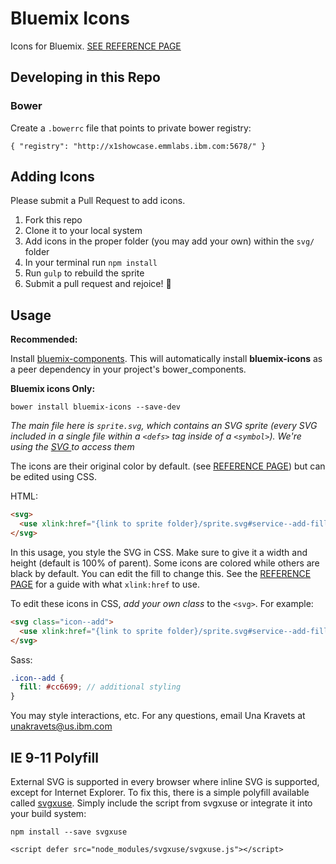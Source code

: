 # Bluemix Icons

Icons for Bluemix. [SEE REFERENCE PAGE](https://pages.github.ibm.com/Bluemix/bluemix-icons/build/symbol/sprite.symbol.html)

## Developing in this Repo

### Bower

Create a `.bowerrc` file that points to private bower registry:

```
{ "registry": "http://x1showcase.emmlabs.ibm.com:5678/" }
```

## Adding Icons

Please submit a Pull Request to add icons.

1. Fork this repo
2. Clone it to your local system
3. Add icons in the proper folder (you may add your own) within the `svg/` folder
4. In your terminal run `npm install`
5. Run `gulp` to rebuild the sprite
6. Submit a pull request and rejoice! :tada:

## Usage

**Recommended:**

Install [bluemix-components](https://github.ibm.com/Bluemix/bluemix-components). 
This will automatically install **bluemix-icons** as a peer dependency in your project's bower_components.

**Bluemix icons Only:**

```
bower install bluemix-icons --save-dev
```

*The main file here is `sprite.svg`, which contains an SVG sprite (every SVG included in a single file within a `<defs>` tag inside of a `<symbol>`). We're using the [SVG <use>](https://developer.mozilla.org/en-US/docs/Web/SVG/Element/use) to access them*

The icons are their original color by default. (see [REFERENCE PAGE](https://pages.github.ibm.com/Bluemix/bluemix-icons/build/symbol/sprite.symbol.html)) but can be edited using CSS.

HTML:
```html
<svg>
  <use xlink:href="{link to sprite folder}/sprite.svg#service--add-filled"></use>
</svg>
```

In this usage, you style the SVG in CSS. Make sure to give it a width and height (default is 100% of parent). Some icons are colored while others are black by default. You can edit the fill to change this. See the [REFERENCE PAGE](https://pages.github.ibm.com/Bluemix/bluemix-icons/build/symbol/sprite.symbol.html) for a guide with what `xlink:href` to use.

To edit these icons in CSS, *add your own class* to the `<svg>`. For example:

```html
<svg class="icon--add">
  <use xlink:href="{link to sprite folder}/sprite.svg#service--add-filled"></use>
</svg>
```

Sass:
```scss
.icon--add {
  fill: #cc6699; // additional styling
}
```

You may style interactions, etc. For any questions, email Una Kravets at unakravets@us.ibm.com

## IE 9-11 Polyfill

External SVG is supported in every browser where inline SVG is supported, except for Internet Explorer. To fix this, there is a simple polyfill available called [svgxuse](https://github.com/Keyamoon/svgxuse). Simply include the script from svgxuse or integrate it into your build system:

```
npm install --save svgxuse
```

```
<script defer src="node_modules/svgxuse/svgxuse.js"></script>
```
